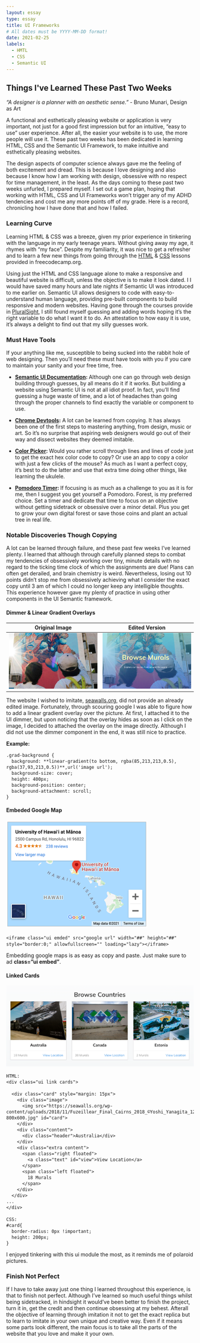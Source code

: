```yaml
---
layout: essay
type: essay
title: UI Frameworks
# All dates must be YYYY-MM-DD format!
date: 2021-02-25
labels:
  - HMTL
  - CSS
  - Semantic UI
---
```


## Things I've Learned These Past Two Weeks

*“A designer is a planner with an aesthetic sense.”* - Bruno Munari, Design as Art

A functional and esthetically pleasing website or application is very important, not just for a good first impression but for an intuitive, “easy to use” user experience. After all, the easier your website is to use, the more people will use it. These past two weeks has been dedicated in learning HTML, CSS and the Semantic UI Framework, to make intuitive and esthetically pleasing websites.

The design aspects of computer science always gave me the feeling of both excitement and dread. This is because I love designing and also because I know how I am working with design, obsessive with no respect for time management, in the least. As the days coming to these past two weeks unfurled, I prepared myself. I set out a game plan, hoping that working with HTML, CSS and UI Frameworks won’t trigger any of my ADHD tendencies and cost me any more points off of my grade. Here is a record, chronicling how I have done that and how I failed.


### Learning Curve

Learning HTML & CSS was a breeze, given my prior experience in tinkering with the language in my early teenage years. Without giving away my age, it rhymes with “my face”. Despite my familiarity, it was nice to get a refresher and to learn a few new things from going through the <a href="https://www.freecodecamp.org/learn/responsive-web-design/basic-html-and-html5/" alt="HTML">HTML</a> & <a href="https://www.freecodecamp.org/learn/responsive-web-design/basic-css/" alt="CSS">CSS</a> lessons provided in freecodecamp.org.

Using just the HTML and CSS language alone to make a responsive and beautiful website is difficult, unless the objective is to make it look dated. I I would have saved many hours and late nights if Semantic UI was introduced to me earlier on. Semantic UI allows designers to code with easy-to-understand human language, providing pre-built components to build responsive and modern websites. Having gone through the courses provide in <a href="https://www.pluralsight.com/courses/semantic-ui-2-0" alt="PluralSight">PluralSight</a>, I still found myself guessing and adding words hoping it’s the right variable to do what I want it to do. An attestation to how easy it is use, it’s always a delight to find out that my silly guesses work.

### Must Have Tools

If your anything like me, susceptible to being sucked into the rabbit hole of web designing. Then you’ll need these must have tools with you if you care to maintain your sanity and your free time, free.

* 	<b><a href="https://semantic-ui.com/introduction/getting-started.html" alt="Semantic UI Documentation">Semantic UI Documentation</a>: </b> Although one can go through web design building through guesses, by all means do it if it works. But building a website using Semantic UI is not at all idiot proof. In fact, you’ll find guessing a huge waste of time, and a lot of headaches than going through the proper channels to find exactly the variable or component to use. 

* 	<b><a href="https://developers.google.com/web/tools/chrome-devtools" alt="Chrome Devtools">Chrome Devtools</a>:</b> A lot can be learned from copying. It has always been one of the first steps to mastering anything, from design, music or art. So it’s no surprise that aspiring web designers would go out of their way and dissect websites they deemed imitable.


* 	<b><a href="https://apps.apple.com/tt/app/devswatch/id1477857867?mt=12" alt="DevSwatch App">Color Picker</a>: </b> Would you rather scroll through lines and lines of code just to get the exact hex color code to copy? Or use an app to copy a color with just a few clicks of the mouse? As much as I want a perfect copy, it’s best to do the latter and use that extra time doing other things, like learning the ukulele.

* 	<b><a href="https://www.forestapp.cc/" alt="Forest App">Pomodoro Timer</a>: </b> If focusing is as much as a challenge to you as it is for me, then I suggest you get yourself a Pomodoro. Forest, is my preferred choice. Set a timer and dedicate that time to focus on an objective without getting sidetrack or obsessive over a minor detail. Plus you get to grow your own digital forest or save those coins and plant an actual tree in real life.

### Notable Discoveries Though Copying

A lot can be learned through failure, and these past few weeks I’ve learned plenty. I learned that although through carefully planned steps to combat my tendencies of obsessively working over tiny, minute details with no regard to the ticking time clock of which the assignments are due! Plans can often get derailed, and brain chemistry is weird. Nevertheless, losing out 10 points didn’t stop me from obsessively achieving what I consider the exact copy until 3 am of which I could no longer keep any intelligible thoughts. This experience however gave my plenty of practice in using other components in the UI Semantic framework.

#### Dimmer & Linear Gradient Overlays 

Original Image | Edited Version
------------ | -------------
<img src="https://github.com/tineriver/tineriver.github.io/blob/master/images/seaWallOriginal.png?raw=true" alt="Sea Wall Original Image"> | <img src="https://github.com/tineriver/tineriver.github.io/blob/master/images/seaWallMine.png?raw=true" alt="Sea Wall Original Edited">

 The website I wished to imitate, <a href="https://seawalls.org/murals/" alt="seawalls.org">seawalls.org</a>, did not provide an already edited image. Fortunately, through scouring google I was able to figure how to add a linear gradient overlay over the picture. At first, I attached it to the UI dimmer, but upon noticing that the overlay hides as soon as I click on the image, I decided to attached the overlay on the image directly. Although I did not use the dimmer component in the end, it was still nice to practice.

**Example:**

    .grad-background {
      background: **linear-gradient(to bottom, rgba(85,213,213,0.5), rgba(37,93,213,0.5))**,url('image url');
      background-size: cover;
      height: 400px;
      background-position: center;
      background-attachment: scroll;
    }

#### Embeded Google Map

<img src="https://github.com/tineriver/tineriver.github.io/blob/master/images/GoogleMap.png?raw=true">

`<iframe class="ui emded" src="google url" width="##" height="##" style="border:0;" allowfullscreen="" loading="lazy"></iframe>`

Embedding google maps is as easy as copy and paste. Just make sure to ad **class=”ui embed”**. 

#### Linked Cards

<img src="https://github.com/tineriver/tineriver.github.io/blob/master/images/UICards.png?raw=true">

    HTML:
    <div class="ui link cards">

      <div class="card" style="margin: 15px">
        <div class="image">
          <img src="https://seawalls.org/wp-content/uploads/2018/11/Fuzeillear_Final_Cairns_2018_©Yoshi_Yanagita_12-800x600.jpg" id="card">
        </div>
        <div class="content">
          <div class="header">Australia</div>
        </div>
        <div class="extra content">
          <span class="right floated">
            <a class="text" id="view">View Location</a>
          </span>
          <span class="left floated">
            18 Murals
          </span>
        </div>
      </div>
    ...
    </div>
    
    CSS:
    #card{
      border-radius: 0px !important;
      height: 200px;
    }
    
I enjoyed tinkering with this ui module the most, as it reminds me of polaroid pictures. 
    
### Finish Not Perfect

If I have to take away just one thing I learned throughout this experience, is that to finish not perfect. Although I’ve learned so much useful things whilst being sidetracked, in hindsight it would’ve been better to finish the project, turn it in, get the credit and then continue obsessing at my behest. Afterall the objective of learning through imitation it not to get the exact replica but to learn to imitate in your own unique and creative way. Even if it means some parts look different, the main focus is to take all the parts of the website that you love and make it your own.
